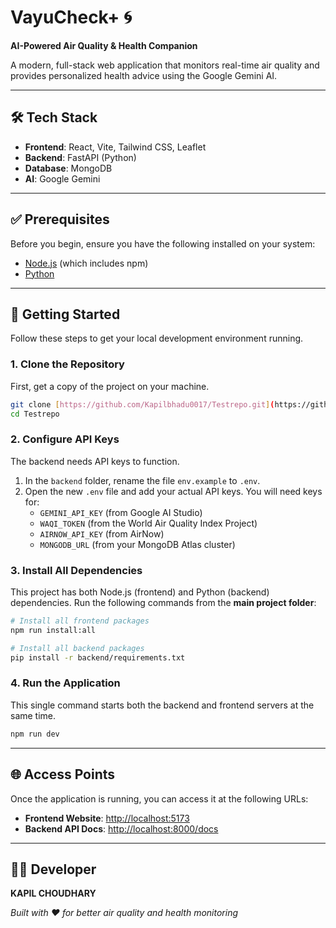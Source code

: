 # VayuCheck+ 🌀

**AI-Powered Air Quality & Health Companion**

A modern, full-stack web application that monitors real-time air quality and provides personalized health advice using the Google Gemini AI.

---

## 🛠️ Tech Stack

-   **Frontend**: React, Vite, Tailwind CSS, Leaflet
-   **Backend**: FastAPI (Python)
-   **Database**: MongoDB
-   **AI**: Google Gemini

---

## ✅ Prerequisites

Before you begin, ensure you have the following installed on your system:

-   [Node.js](https://nodejs.org/) (which includes npm)
-   [Python](https://www.python.org/downloads/)

---

## 🚀 Getting Started

Follow these steps to get your local development environment running.

### 1. Clone the Repository

First, get a copy of the project on your machine.
```bash
git clone [https://github.com/Kapilbhadu0017/Testrepo.git](https://github.com/Kapilbhadu0017/Testrepo.git)
cd Testrepo
```
### 2. Configure API Keys

The backend needs API keys to function.

1.  In the `backend` folder, rename the file `env.example` to `.env`.
2.  Open the new `.env` file and add your actual API keys. You will need keys for:
      - `GEMINI_API_KEY` (from Google AI Studio)
      - `WAQI_TOKEN` (from the World Air Quality Index Project)
      - `AIRNOW_API_KEY` (from AirNow)
      - `MONGODB_URL` (from your MongoDB Atlas cluster)

### 3. Install All Dependencies

This project has both Node.js (frontend) and Python (backend) dependencies. Run the following commands from the **main project folder**:

```bash
# Install all frontend packages
npm run install:all

# Install all backend packages
pip install -r backend/requirements.txt
```

### 4. Run the Application

This single command starts both the backend and frontend servers at the same time.

```bash
npm run dev
```

-----

## 🌐 Access Points

Once the application is running, you can access it at the following URLs:

  - **Frontend Website**: [http://localhost:5173](https://www.google.com/search?q=http://localhost:5173)
  - **Backend API Docs**: [http://localhost:8000/docs](https://www.google.com/search?q=http://localhost:8000/docs)

-----

## 👨‍💻 Developer

**KAPIL CHOUDHARY**

*Built with ❤️ for better air quality and health monitoring*
